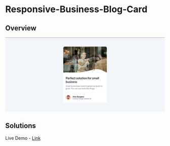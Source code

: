 # Responsive-Business-Blog-Card


<!-- OVERVIEW -->

## Overview

![screenshot](https://github.com/krish144/dccl--responsive-business-blog-card/blob/main/dccl--responsive-business-blog-card/Screenshot.jpg)



## Solutions

Live Demo - [Link](https://famous-choux-4c3dbf.netlify.app/](https://incandescent-flan-766456.netlify.app/)https://incandescent-flan-766456.netlify.app/)
